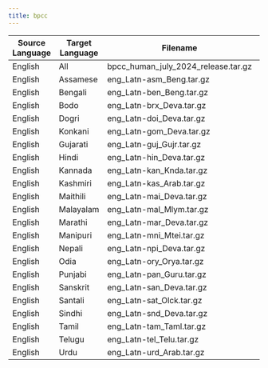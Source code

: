 ```yaml
---
title: bpcc
---
```


| Source Language | Target Language | Filename                            | Download                                                                                      |
| --------------- | --------------- | ----------------------------------- | --------------------------------------------------------------------------------------------- |
| English         | All             | bpcc_human_july_2024_release.tar.gz | [Download](https://objectstore.e2enetworks.net/bpcc/data/bpcc_human_july_2024_release.tar.gz) |
| English         | Assamese        | eng_Latn-asm_Beng.tar.gz            | [Download](https://objectstore.e2enetworks.net/bpcc/data/eng_Latn-asm_Beng.tar.gz)            |
| English         | Bengali         | eng_Latn-ben_Beng.tar.gz            | [Download](https://objectstore.e2enetworks.net/bpcc/data/eng_Latn-ben_Beng.tar.gz)            |
| English         | Bodo            | eng_Latn-brx_Deva.tar.gz            | [Download](https://objectstore.e2enetworks.net/bpcc/data/eng_Latn-brx_Deva.tar.gz)            |
| English         | Dogri           | eng_Latn-doi_Deva.tar.gz            | [Download](https://objectstore.e2enetworks.net/bpcc/data/eng_Latn-doi_Deva.tar.gz)            |
| English         | Konkani         | eng_Latn-gom_Deva.tar.gz            | [Download](https://objectstore.e2enetworks.net/bpcc/data/eng_Latn-gom_Deva.tar.gz)            |
| English         | Gujarati        | eng_Latn-guj_Gujr.tar.gz            | [Download](https://objectstore.e2enetworks.net/bpcc/data/eng_Latn-guj_Gujr.tar.gz)            |
| English         | Hindi           | eng_Latn-hin_Deva.tar.gz            | [Download](https://objectstore.e2enetworks.net/bpcc/data/eng_Latn-hin_Deva.tar.gz)            |
| English         | Kannada         | eng_Latn-kan_Knda.tar.gz            | [Download](https://objectstore.e2enetworks.net/bpcc/data/eng_Latn-kan_Knda.tar.gz)            |
| English         | Kashmiri        | eng_Latn-kas_Arab.tar.gz            | [Download](https://objectstore.e2enetworks.net/bpcc/data/eng_Latn-kas_Arab.tar.gz)            |
| English         | Maithili        | eng_Latn-mai_Deva.tar.gz            | [Download](https://objectstore.e2enetworks.net/bpcc/data/eng_Latn-mai_Deva.tar.gz)            |
| English         | Malayalam       | eng_Latn-mal_Mlym.tar.gz            | [Download](https://objectstore.e2enetworks.net/bpcc/data/eng_Latn-mal_Mlym.tar.gz)            |
| English         | Marathi         | eng_Latn-mar_Deva.tar.gz            | [Download](https://objectstore.e2enetworks.net/bpcc/data/eng_Latn-mar_Deva.tar.gz)            |
| English         | Manipuri        | eng_Latn-mni_Mtei.tar.gz            | [Download](https://objectstore.e2enetworks.net/bpcc/data/eng_Latn-mni_Mtei.tar.gz)            |
| English         | Nepali          | eng_Latn-npi_Deva.tar.gz            | [Download](https://objectstore.e2enetworks.net/bpcc/data/eng_Latn-npi_Deva.tar.gz)            |
| English         | Odia            | eng_Latn-ory_Orya.tar.gz            | [Download](https://objectstore.e2enetworks.net/bpcc/data/eng_Latn-ory_Orya.tar.gz)            |
| English         | Punjabi         | eng_Latn-pan_Guru.tar.gz            | [Download](https://objectstore.e2enetworks.net/bpcc/data/eng_Latn-pan_Guru.tar.gz)            |
| English         | Sanskrit        | eng_Latn-san_Deva.tar.gz            | [Download](https://objectstore.e2enetworks.net/bpcc/data/eng_Latn-san_Deva.tar.gz)            |
| English         | Santali         | eng_Latn-sat_Olck.tar.gz            | [Download](https://objectstore.e2enetworks.net/bpcc/data/eng_Latn-sat_Olck.tar.gz)            |
| English         | Sindhi          | eng_Latn-snd_Deva.tar.gz            | [Download](https://objectstore.e2enetworks.net/bpcc/data/eng_Latn-snd_Deva.tar.gz)            |
| English         | Tamil           | eng_Latn-tam_Taml.tar.gz            | [Download](https://objectstore.e2enetworks.net/bpcc/data/eng_Latn-tam_Taml.tar.gz)            |
| English         | Telugu          | eng_Latn-tel_Telu.tar.gz            | [Download](https://objectstore.e2enetworks.net/bpcc/data/eng_Latn-tel_Telu.tar.gz)            |
| English         | Urdu            | eng_Latn-urd_Arab.tar.gz            | [Download](https://objectstore.e2enetworks.net/bpcc/data/eng_Latn-urd_Arab.tar.gz)            |

